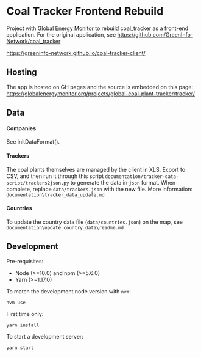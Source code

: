 # Coal Tracker Frontend Rebuild
Project with [Global Energy Monitor](https://globalenergymonitor.org/) to rebuild coal_tracker as a front-end application. For the original application, see https://github.com/GreenInfo-Network/coal_tracker

https://greeninfo-network.github.io/coal-tracker-client/

## Hosting

The app is hosted on GH pages and the source is embedded on this page: https://globalenergymonitor.org/projects/global-coal-plant-tracker/tracker/

## Data

#### Companies
See initDataFormat().

#### Trackers
The coal plants themselves are managed by the client in XLS. Export to CSV, and then run it through this script `documentation/tracker-data-script/trackers2json.py` to generate the data in `json` format. When complete, replace `data/trackers.json` with the new file. More information: `documentation\tracker_data_update.md`

#### Countries
To update the country data file (`data/countries.json`) on the map, see `documentation\update_country_data\readme.md`


## Development

Pre-requisites:
* Node (>=10.0) and npm (>=5.6.0)
* Yarn (>=1.17.0)

To match the development node version with `nvm`:
```
nvm use
```

First time only:
```
yarn install
```

To start a development server:
```
yarn start
```

